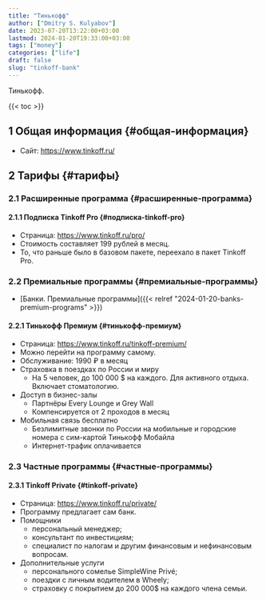 ```yaml
---
title: "Тинькофф"
author: ["Dmitry S. Kulyabov"]
date: 2023-07-20T13:22:00+03:00
lastmod: 2024-01-20T19:33:00+03:00
tags: ["money"]
categories: ["life"]
draft: false
slug: "tinkoff-bank"
---
```


Тинькофф.

<!--more-->

{{< toc >}}


## <span class="section-num">1</span> Общая информация {#общая-информация}

-   Сайт: <https://www.tinkoff.ru/>


## <span class="section-num">2</span> Тарифы {#тарифы}


### <span class="section-num">2.1</span> Расширенные программа {#расширенные-программа}


#### <span class="section-num">2.1.1</span> Подписка Tinkoff Pro {#подписка-tinkoff-pro}

-   Страница: <https://www.tinkoff.ru/pro/>
-   Стоимость составляет 199 рублей в месяц.
-   То, что раньше было в базовом пакете, переехало в пакет Tinkoff Pro.


### <span class="section-num">2.2</span> Премиальные программы {#премиальные-программы}

-   [Банки. Премиальные программы]({{< relref "2024-01-20-banks-premium-programs" >}})


#### <span class="section-num">2.2.1</span> Тинькофф Премиум {#тинькофф-премиум}

-   Страница: <https://www.tinkoff.ru/tinkoff-premium/>
-   Можно перейти на программу самому.
-   Обслуживание: 1990 ₽ в месяц
-   Страховка в поездках по России и миру
    -   На 5 человек, до 100 000 $ на каждого. Для активного отдыха. Включает стоматологию.
-   Доступ в бизнес-залы
    -   Партнёры Every Lounge и Grey Wall
    -   Компенсируется от 2 проходов в месяц
-   Мобильная связь бесплатно
    -   Безлимитные звонки по России на мобильные и городские номера с сим-картой Тинькофф Мобайла
    -   Интернет-трафик оплачивается


### <span class="section-num">2.3</span> Частные программы {#частные-программы}


#### <span class="section-num">2.3.1</span> Tinkoff Private {#tinkoff-private}

-   Страница: <https://www.tinkoff.ru/private/>
-   Программу предлагает сам банк.
-   Помощники
    -   персональный менеджер;
    -   консультант по инвестициям;
    -   специалист по налогам и другим финансовым и нефинансовым вопросам.
-   Дополнительные услуги
    -   персонального сомелье SimpleWine Privé;
    -   поездки с личным водителем в Wheely;
    -   страховку с покрытием до 200 000$ на каждого члена семьи.
